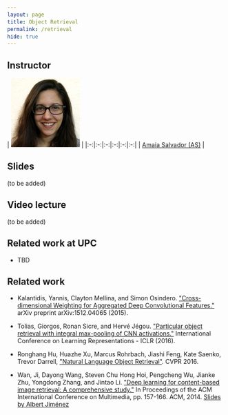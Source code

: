 ```yaml
---
layout: page
title: Object Retrieval
permalink: /retrieval
hide: true
---
```


## Instructor

| ![AmaiaSalvador][AmaiaSalvador-photo]  |
|:-:|:-:|:-:|:-:|:-:|:-:|
 | [Amaia Salvador (AS)][AmaiaSalvador-web] |

[AmaiaSalvador-web]: https://imatge.upc.edu/web/people/amaia-salvador

[AmaiaSalvador-photo]: img/instructors/AmaiaSalvador.jpg "Amaia Salvador"


## Slides

(to be added)


## Video lecture

(to be added)


## Related work at UPC

* TBD

## Related work

* Kalantidis, Yannis, Clayton Mellina, and Simon Osindero. ["Cross-dimensional Weighting for Aggregated Deep Convolutional Features."](http://gitxiv.com/posts/PcB7dQsXoSHFAPzTX/cross-dimensional-weighting-for-aggregated-deep) arXiv preprint arXiv:1512.04065 (2015).

* Tolias, Giorgos, Ronan Sicre, and Hervé Jégou. ["Particular object retrieval with integral max-pooling of CNN activations."](http://arxiv.org/abs/1511.05879) International Conference on Learning Representations - ICLR (2016).

* Ronghang Hu, Huazhe Xu, Marcus Rohrbach, Jiashi Feng, Kate Saenko, Trevor Darrell, ["Natural Language Object Retrieval"](https://arxiv.org/abs/1511.04164). CVPR 2016.

* Wan, Ji, Dayong Wang, Steven Chu Hong Hoi, Pengcheng Wu, Jianke Zhu, Yongdong Zhang, and Jintao Li. ["Deep learning for content-based image retrieval: A comprehensive study."](http://dayongwang.info/pdf/2014-MM.pdf) In Proceedings of the ACM International Conference on Multimedia, pp. 157-166. ACM, 2014. [Slides by Albert Jiménez](https://docs.google.com/presentation/d/1K-5aBlAzKmqDVToDKoMeihVdJ2xVZkmZeJk3uL6Tf_Q/edit?usp=sharing)
